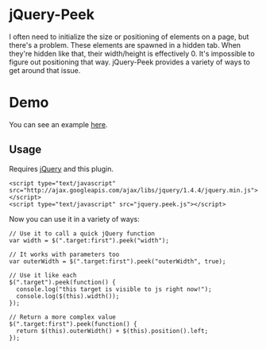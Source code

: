 # jQuery-Peek

I often need to initialize the size or positioning of elements on a page, but there's a problem. 
These elements are spawned in a hidden tab. When they're hidden like that, their width/height is 
effectively 0. It's impossible to figure out positioning that way. jQuery-Peek provides a variety 
of ways to get around that issue.

# Demo

You can see an example [here](http://dl.dropbox.com/u/124192/websites/jquerypeek/index.html).

## Usage

Requires [jQuery](http://jquery.com) and this plugin.

    <script type="text/javascript" src="http://ajax.googleapis.com/ajax/libs/jquery/1.4.4/jquery.min.js"></script>
    <script type="text/javascript" src="jquery.peek.js"></script>

Now you can use it in a variety of ways:
    
    // Use it to call a quick jQuery function
    var width = $(".target:first").peek("width");
    
    // It works with parameters too
    var outerWidth = $(".target:first").peek("outerWidth", true);

    // Use it like each
    $(".target").peek(function() {
      console.log("this target is visible to js right now!");
      console.log($(this).width());
    });
    
    // Return a more complex value
    $(".target:first").peek(function() {
      return $(this).outerWidth() + $(this).position().left;
    });